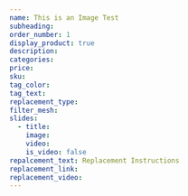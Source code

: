 ```yaml
---
name: This is an Image Test
subheading:
order_number: 1
display_product: true
description:
categories:
price:
sku:
tag_color:
tag_text:
replacement_type:
filter_mesh:
slides:
  - title:
    image:
    video:
    is_video: false
repalcement_text: Replacement Instructions
replacement_link:
replacement_video:
---
```

